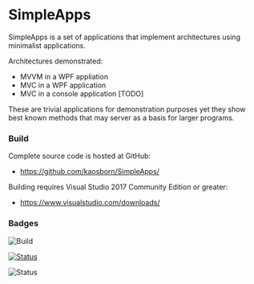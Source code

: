 # SimpleApps

SimpleApps is a set of applications that implement architectures
using minimalist applications.

Architectures demonstrated:

* MVVM in a WPF appliation
* MVC in a WPF application
* MVC in a console application [TODO]

These are trivial applications for demonstration purposes yet they show
best known methods that may server as a basis for larger programs.

### Build

Complete source code is hosted at GitHub:

* https://github.com/kaosborn/SimpleApps/

Building requires Visual Studio 2017 Community Edition or greater:

* https://www.visualstudio.com/downloads/

### Badges

[](https://github.com/kaosborn/simpleapps/workflows/work1/badge.svg)

![Build](https://github.com/kaosborn/simpleapps/workflows/work2/badge.svg)

<p align="left">
  <a href="https://github.com/kaosborn/simpleapps"><img alt="Status" src="https://github.com/kaosborn/simpleapps/workflows/work1/badge.svg"></a>
</p>

<p align="left">
<img alt="Status" src="https://github.com/kaosborn/simpleapps/workflows/work2/badge.svg">
</p>
